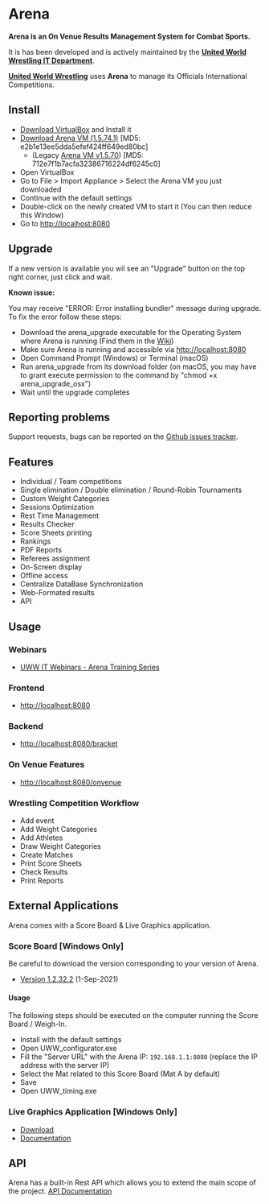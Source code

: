 # Arena

**Arena is an On Venue Results Management System for Combat Sports.**

It is has been developed and is actively maintained by the **[United World Wrestling IT Department](http://uww.io)**.

**[United World Wrestling](https://unitedworldwrestling.org)** uses **Arena** to manage its Officials International Competitions.

## Install

- [Download VirtualBox](https://www.virtualbox.org/wiki/Downloads) and Install it
- [Download Arena VM (1.5.74.1)](https://we.tl/t-BPiEKwEXGo) [MD5: e2b1e13ee5dda5efef424ff649ed80bc]
    - (Legacy [Arena VM v1.5.70](https://we.tl/t-xlwwA0Lla9)) [MD5: 712e7f1b7acfa32386716224df6245c0]
- Open VirtualBox
- Go to File > Import Appliance > Select the Arena VM you just downloaded
- Continue with the default settings
- Double-click on the newly created VM to start it (You can then reduce this Window)
- Go to [http://localhost:8080](http://localhost:8080/)

## Upgrade

If a new version is available you wil see an "Upgrade" button on the top right corner, just click and wait.

**Known issue:** 

You may receive "ERROR: Error installing bundler" message during upgrade. To fix the error follow these steps:
- Download the arena_upgrade executable for the Operating System where Arena is running (Find them in the [Wiki](https://github.com/unitedworldwrestling/arena-public/wiki/How-to-use-arena_upgrade-application))
- Make sure Arena is running and accessible via [http://localhost:8080](http://localhost:8080/)
- Open Command Prompt (Windows) or Terminal (macOS)
- Run arena_upgrade from its download folder (on macOS, you may have to grant execute permission to the command by "chmod +x arena_upgrade_osx")
- Wait until the upgrade completes

## Reporting problems

Support requests, bugs can be reported on the [Github issues tracker](https://github.com/unitedworldwrestling/arena-public/issues).

## Features

- Individual / Team competitions
- Single elimination / Double elimination / Round-Robin Tournaments
- Custom Weight Categories
- Sessions Optimization
- Rest Time Management
- Results Checker
- Score Sheets printing
- Rankings
- PDF Reports
- Referees assignment
- On-Screen display
- Offline access
- Centralize DataBase Synchronization
- Web-Formated results
- API

## Usage

### Webinars
- [UWW IT Webinars - Arena Training Series](https://uww.org/webinars?field_webinar_type_target_id=2024&field_datetime_value=All)

### Frontend
- [http://localhost:8080](http://localhost:8080)

### Backend

- [http://localhost:8080/bracket](http://localhost:8080/bracket)

### On Venue Features

- [http://localhost:8080/onvenue](http://localhost:8080/onvenue)

### Wrestling Competition Workflow

- Add event
- Add Weight Categories
- Add Athletes
- Draw Weight Categories
- Create Matches
- Print Score Sheets
- Check Results
- Print Reports

## External Applications

Arena comes with a Score Board & Live Graphics application.

### Score Board [Windows Only]

Be careful to download the version corresponding to your version of Arena.
- [Version 1.2.32.2](https://github.com/unitedworldwrestling/arena-public/blob/releases/uwwtiming/UWWtimingSetup_1.2.32.2.msi) (1-Sep-2021)

#### Usage
The following steps should be executed on the computer running the Score Board / Weigh-In.

- Install with the default settings
- Open UWW_configurator.exe
- Fill the "Server URL" with the Arena IP: ````192.168.1.1:8080```` (replace the IP address with the server IP)
- Select the Mat related to this Score Board (Mat A by default)
- Save
- Open UWW_timing.exe

### Live Graphics Application [Windows Only]

- [Download](https://we.tl/t-GysVJKuk1c)
- [Documentation](https://we.tl/t-AgRGognV6g)

## API

Arena has a built-in Rest API which allows you to extend the main scope of the project.
[API Documentation](http://arena.unitedworldwrestling.org/api/doc)
